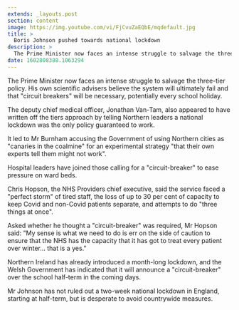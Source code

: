 ```yaml
--- 
extends: _layouts.post 
section: content 
image: https://img.youtube.com/vi/FjCvuZaEQbE/mqdefault.jpg 
title: > 
  Boris Johnson pushed towards national lockdown 
description: > 
  The Prime Minister now faces an intense struggle to salvage the three-tier policy.His own scientific advisers believe the system will ultimately fail and that "circuit breakers" will be necessary, potentially every school holiday.The deputy chief medical officer, Jonathan Van-Tam, also appeared to have written off the tiers approach by telling Northern leaders a national lockdown was the only policy guaranteed to work.Northern Ireland has already introduced a month-long lockdown, and the Welsh Government has indicated that it will announce a "circuit-breaker" over the school half-term in the coming days.Mr Johnson has not ruled out a two-week national lockdown in England, starting at half-term, but is desperate to avoid countrywide measures. 
date: 1602808388.1063294 
--- 
```

The Prime Minister now faces an intense struggle to salvage the three-tier policy. His own scientific advisers believe the system will ultimately fail and that "circuit breakers" will be necessary, potentially every school holiday.

The deputy chief medical officer, Jonathan Van-Tam, also appeared to have written off the tiers approach by telling Northern leaders a national lockdown was the only policy guaranteed to work.

It led to Mr Burnham accusing the Government of using Northern cities as "canaries in the coalmine" for an experimental strategy "that their own experts tell them might not work".

Hospital leaders have joined those calling for a "circuit-breaker" to ease pressure on ward beds.

Chris Hopson, the NHS Providers chief executive, said the service faced a "perfect storm" of tired staff, the loss of up to 30 per cent of capacity to keep Covid and non-Covid patients separate, and attempts to do "three things at once".

Asked whether he thought a "circuit-breaker" was required, Mr Hopson said: "My sense is what we need to do is err on the side of caution to ensure that the NHS has the capacity that it has got to treat every patient over winter... that is a yes."

Northern Ireland has already introduced a month-long lockdown, and the Welsh Government has indicated that it will announce a "circuit-breaker" over the school half-term in the coming days.

Mr Johnson has not ruled out a two-week national lockdown in England, starting at half-term, but is desperate to avoid countrywide measures.